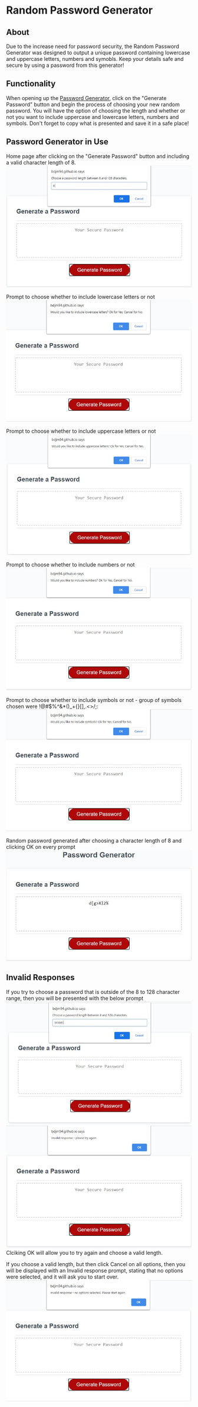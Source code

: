 # Random Password Generator

## About
Due to the increase need for password security, the Random Password Generator was designed to output a unique password containing lowercase and uppercase letters, numbers and symobls. Keep your details safe and secure by using a password from this generator!

## Functionality
When opening up the [Password Generator](https://bdjm94.github.io/03-random-password-generator/), click on the "Generate Password" button and begin the process of choosing your new random password. You will have the option of choosing the length and whether or not you want to include uppercase and lowercase letters, numbers and symbols. Don't forget to copy what is presented and save it in a safe place!

## Password Generator in Use
Home page after clicking on the "Generate Password" button and including a valid character length of 8.
![Home Page](./assets/images/valid-pwd-length.JPG)

Prompt to choose whether to include lowercase letters or not
![Lowercase Option](./assets/images/lowercase-option.JPG)

Prompt to choose whether to include uppercase letters or not
![Uppercase Option](./assets/images/uppercase-option.JPG)

Prompt to choose whether to include numbers or not
![Numbers Option](./assets/images/numbers-option.JPG)

Prompt to choose whether to include symbols or not - group of symbols chosen were !@#$%^&*()_+{}[],.<>/;:
![Symbols Option](./assets/images/symbols-option.JPG)

Random password generated after choosing a character length of 8 and clicking OK on every prompt
![Random Password](./assets/images/password-output.JPG)

## Invalid Responses
If you try to choose a password that is outside of the 8 to 128 character range, then you will be presented with the below prompt
![Invalid Length](./assets/images/invalid-pwd-length.JPG)
![Invalid Response](./assets/images/invalid-response.JPG)
Clciking OK will allow you to try again and choose a valid length.

If you choose a valid length, but then click Cancel on all options, then you will be displayed with an Invalid response prompt, stating that no options were selected, and it will ask you to start over.
![No Responses Chosen](./assets/images/no-response-prompt.JPG)